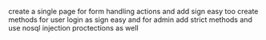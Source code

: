 create a single page for form handling actions and add sign easy too
create methods for user login as sign easy and for admin add strict methods and use nosql injection proctections as well